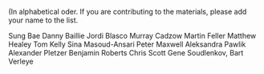 (In alphabetical oder. If you are contributing to the materials, please add your name to the list.

Sung Bae
Danny Baillie
Jordi Blasco
Murray Cadzow
Martin Feller
Matthew Healey 
Tom Kelly
Sina Masoud-Ansari
Peter Maxwell
Aleksandra Pawlik
Alexander Pletzer
Benjamin Roberts
Chris Scott
Gene Soudlenkov,
Bart Verleye 
